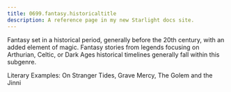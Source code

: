 ```yaml
---
title: 0699.fantasy.historicaltitle
description: A reference page in my new Starlight docs site.
---
```

Fantasy set in a historical period, 
generally before the 20th century, 
with an added element of magic. 
Fantasy stories from legends focusing on Arthurian, Celtic, or Dark Ages 
historical timelines generally fall within this subgenre. 

Literary Examples: On Stranger Tides, Grave Mercy, The Golem and the Jinni
